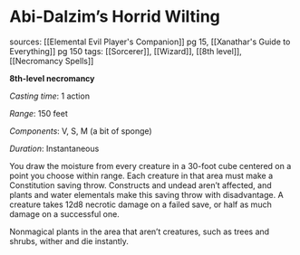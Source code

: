 # Abi-Dalzim’s Horrid Wilting
sources: [[Elemental Evil Player's Companion]] pg 15, [[Xanathar's Guide to Everything]] pg 150
tags: [[Sorcerer]], [[Wizard]], [[8th level]], [[Necromancy Spells]]

**8th-level necromancy**

*Casting time*: 1 action

*Range*: 150 feet

*Components*: V, S, M (a bit of sponge)

*Duration*: Instantaneous

You draw the moisture from every creature in a 30-foot cube centered on a point you choose within range. Each creature in that area must make a Constitution saving throw. Constructs and undead aren’t affected, and plants and water elementals make this saving throw with disadvantage. A creature takes 12d8 necrotic damage on a failed save, or half as much damage on a successful one.

Nonmagical plants in the area that aren’t creatures, such as trees and shrubs, wither and die instantly.
